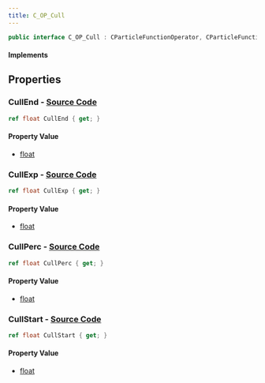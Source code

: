 ```yaml
---
title: C_OP_Cull
---
```


```csharp
public interface C_OP_Cull : CParticleFunctionOperator, CParticleFunction, ISchemaClass<CParticleFunction>, ISchemaClass<CParticleFunctionOperator>, ISchemaClass<C_OP_Cull>, ISchemaField, ISchemaClass, INativeHandle
```

#### Implements

## Properties

### **CullEnd** - [Source Code](https://github.com/swiftly-solution/swiftlys2/blob/main/managed/src/SwiftlyS2.Generated/Schemas/Interfaces/C_OP_Cull.cs#L20)

```csharp
ref float CullEnd { get; }
```

#### Property Value

- [float](https://learn.microsoft.com/dotnet/api/system.single)

### **CullExp** - [Source Code](https://github.com/swiftly-solution/swiftlys2/blob/main/managed/src/SwiftlyS2.Generated/Schemas/Interfaces/C_OP_Cull.cs#L22)

```csharp
ref float CullExp { get; }
```

#### Property Value

- [float](https://learn.microsoft.com/dotnet/api/system.single)

### **CullPerc** - [Source Code](https://github.com/swiftly-solution/swiftlys2/blob/main/managed/src/SwiftlyS2.Generated/Schemas/Interfaces/C_OP_Cull.cs#L16)

```csharp
ref float CullPerc { get; }
```

#### Property Value

- [float](https://learn.microsoft.com/dotnet/api/system.single)

### **CullStart** - [Source Code](https://github.com/swiftly-solution/swiftlys2/blob/main/managed/src/SwiftlyS2.Generated/Schemas/Interfaces/C_OP_Cull.cs#L18)

```csharp
ref float CullStart { get; }
```

#### Property Value

- [float](https://learn.microsoft.com/dotnet/api/system.single)

